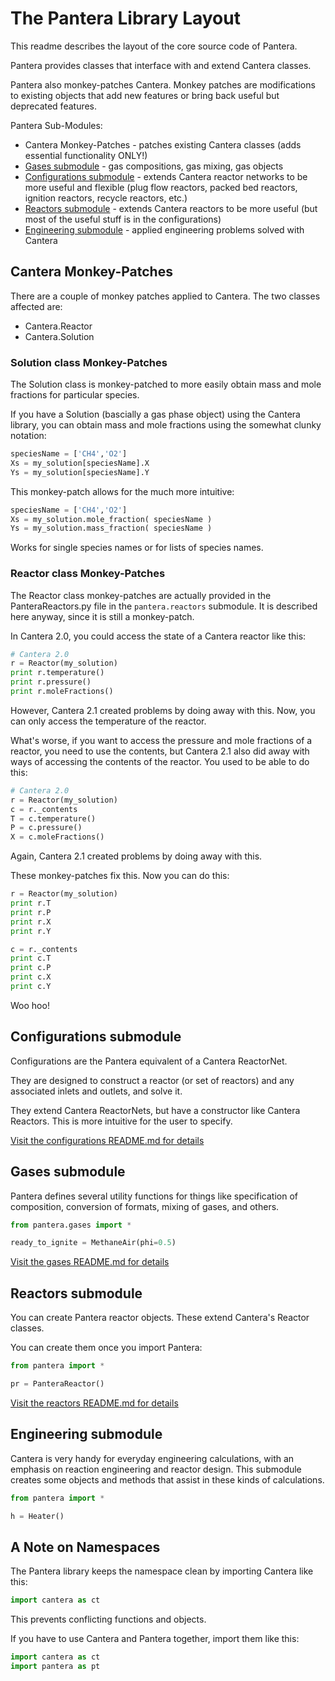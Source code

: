 # The Pantera Library Layout

This readme describes the layout of the core source code of Pantera.

Pantera provides classes that interface with and extend Cantera classes.

Pantera also monkey-patches Cantera. Monkey patches are modifications to 
existing objects that add new features or bring back useful but deprecated features.

Pantera Sub-Modules:
* Cantera Monkey-Patches - patches existing Cantera classes (adds essential functionality ONLY!)
* [Gases submodule](gases/README.md) - gas compositions, gas mixing, gas objects
* [Configurations submodule](configurations/README.md) - extends Cantera reactor networks to be more useful and flexible (plug flow reactors, packed bed reactors, ignition reactors, recycle reactors, etc.)
* [Reactors submodule](reactors/README.md) - extends Cantera reactors to be more useful (but most of the useful stuff is in the configurations)
* [Engineering submodule](engineering/README.md) - applied engineering problems solved with Cantera

## Cantera Monkey-Patches

There are a couple of monkey patches applied to Cantera. The two classes affected are:
* Cantera.Reactor
* Cantera.Solution

### Solution class Monkey-Patches

The Solution class is monkey-patched to more easily obtain mass and mole fractions
for particular species.

If you have a Solution (bascially a gas phase object) using the Cantera library, you can 
obtain mass and mole fractions using the somewhat clunky notation:

```python
speciesName = ['CH4','O2']
Xs = my_solution[speciesName].X
Ys = my_solution[speciesName].Y
```

This monkey-patch allows for the much more intuitive:

```python
speciesName = ['CH4','O2']
Xs = my_solution.mole_fraction( speciesName )
Ys = my_solution.mass_fraction( speciesName )
```

Works for single species names or for lists of species names.

### Reactor class Monkey-Patches

The Reactor class monkey-patches are actually provided in the PanteraReactors.py file in the 
```pantera.reactors``` submodule. It is described here anyway, since it is still a monkey-patch.

In Cantera 2.0, you could access the state of a Cantera reactor
like this:

```python
# Cantera 2.0
r = Reactor(my_solution)
print r.temperature()
print r.pressure()
print r.moleFractions()
```

However, Cantera 2.1 created problems by doing away with this. 
Now, you can only access the temperature of the reactor.

What's worse, if you want to access the pressure and mole fractions
of a reactor, you need to use the contents, but Cantera 2.1 also 
did away with ways of accessing the contents of the reactor. You
used to be able to do this:

```python
# Cantera 2.0
r = Reactor(my_solution)
c = r._contents
T = c.temperature()
P = c.pressure()
X = c.moleFractions()
```

Again, Cantera 2.1 created problems by doing away with this.

These monkey-patches fix this. Now you can do this:

```python
r = Reactor(my_solution)
print r.T
print r.P
print r.X
print r.Y

c = r._contents
print c.T
print c.P
print c.X
print c.Y
```

Woo hoo!


## Configurations submodule

Configurations are the Pantera equivalent of a Cantera ReactorNet. 

They are designed to construct a reactor (or set of reactors)
and any associated inlets and outlets, and solve it.

They extend Cantera ReactorNets, but have a constructor like
Cantera Reactors. This is more intuitive for the user to specify.

[Visit the configurations README.md for details](configurations/README.md)

## Gases submodule

Pantera defines several utility functions
for things like specification of composition,
conversion of formats, mixing of gases, and 
others.

```python
from pantera.gases import *

ready_to_ignite = MethaneAir(phi=0.5)
```

[Visit the gases README.md for details](gases/README.md)

## Reactors submodule

You can create Pantera reactor objects. These 
extend Cantera's Reactor classes.

You can create them once you import Pantera:

```python
from pantera import *

pr = PanteraReactor()
```

[Visit the reactors README.md for details](reactors/README.md)

## Engineering submodule

Cantera is very handy for everyday engineering calculations, with an emphasis on 
reaction engineering and reactor design. This submodule creates some 
objects and methods that assist in these kinds of calculations.

```python
from pantera import *

h = Heater()
```

## A Note on Namespaces

The Pantera library keeps the namespace clean by importing Cantera like this:

```python
import cantera as ct
```

This prevents conflicting functions and objects.

If you have to use Cantera and Pantera together, import them like this:

```python
import cantera as ct
import pantera as pt
```

